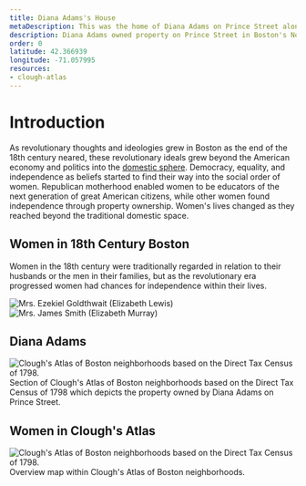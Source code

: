 ```yaml
---
title: Diana Adams's House
metaDescription: This was the home of Diana Adams on Prince Street along the Charles River.
description: Diana Adams owned property on Prince Street in Boston's North End, as represented in Clough's Atlas of Boston neighborhoods based on the Direct Tax Census of 1798.
order: 0
latitude: 42.366939
longitude: -71.057995
resources:
- clough-atlas 
---
```

# Introduction
As revolutionary thoughts and ideologies grew in Boston as the end of the 18th century neared, these revolutionary ideals grew beyond the American economy and politics into the [domestic sphere](https://ejournals.bc.edu/index.php/elements/article/view/8906). Democracy, equality, and independence as beliefs started to find their way into the social order of women. Republican motherhood enabled women to be educators of the next generation of great American citizens, while other women found independence through property ownership. Women's lives changed as they reached beyond the traditional domestic space.

## Women in 18th Century Boston
Women in the 18th century were traditionally regarded in relation to their husbands or the men in their families, but as the revolutionary era progressed women had chances for independence within their lives. 

![Mrs. Ezekiel Goldthwait (Elizabeth Lewis)](https://collections.mfa.org/internal/media/dispatcher/1017854/resize%3Aformat%3Dthumbnail) ![Mrs. James Smith (Elizabeth Murray)](https://collections.mfa.org/internal/media/dispatcher/842666/resize%3Aformat%3Dthumbnail)

## Diana Adams
![Clough's Atlas of Boston neighborhoods based on the Direct Tax Census of 1798.](https://www.masshist.org/database/images/5052_block200_work_lg.jpg)
Section of Clough's Atlas of Boston neighborhoods based on the Direct Tax Census of 1798 which depicts the property owned by Diana Adams on Prince Street.


## Women in Clough's Atlas
![Clough's Atlas of Boston neighborhoods based on the Direct Tax Census of 1798.](https://www.masshist.org/database/images/5052_leaffront_work_lg.jpg)
Overview map within Clough's Atlas of Boston neighborhoods. 
